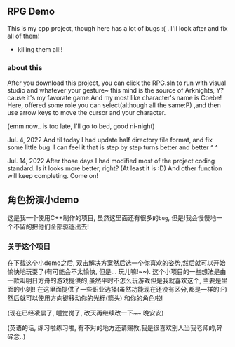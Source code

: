 ## RPG Demo
This is my cpp project, though here has a lot of bugs :( . I'll look after and fix all of them! 
- killing them all!!

### about this
After you download this project, you can click the RPG.sln to run with visual studio and whatever your gesture~
this mind is the source of Arknights, Y? cause it's my favorate game.And my most like character's name is Coebe!
Here, offered some role you can select(although all the same:P) ,and then use arrow keys to move the cursor and your character.

(emm now.. is too late, I'll go to bed, good ni-night)

Jul. 4, 2022
And til today I had update half directory file format, and fix some little bug.
I can feel it that is step by step turns better and better ^ ^

Jul. 14, 2022
After those days I had modified most of the project coding standard. Is it looks more better, right? (At least it is :D)
And other function will keep completing. Come on!


## 角色扮演小demo
这是我一个使用C++制作的项目, 虽然这里面还有很多的`bug`, 但是!我会慢慢地一个不留的把他们全部驱逐出去!

### 关于这个项目
在下载这个小demo之后, 双击解决方案然后选一个你喜欢的姿势,然后就可以开始愉快地玩耍了(有可能会不太愉快, 但是... 玩儿嘛!\~\~).
这个小项目的一些想法是由一款叫明日方舟的游戏提供的,虽然平时不怎么玩游戏但是我就喜欢这个, 主要是里面的小刻!!
在这里面提供了一些职业选择(虽然功能现在还没有区分,都是一样的:P) 然后就可以使用方向键移动你的光标(箭头) 和你的角色啦!

(现在已经凌晨了, 睡觉觉了, 改天再继续改一下~~ 晚安安)

(英语的话, 练习啦练习啦, 有不对的地方还请赐教,我是很喜欢别人当我老师的,碎碎念..)
